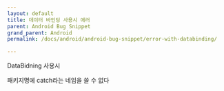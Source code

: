 ```yaml
---
layout: default
title: 데이터 바인딩 사용시 에러
parent: Android Bug Snippet
grand_parent: Android
permalink: /docs/android/android-bug-snippet/error-with-databinding/

---
```




DataBidning 사용시

패키지명에 catch라는 네임을 쓸 수 없다

